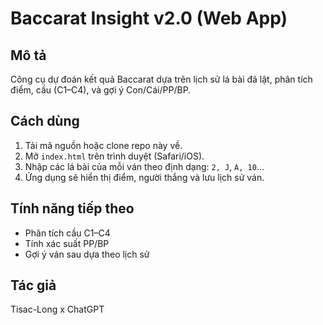 # Baccarat Insight v2.0 (Web App)

## Mô tả
Công cụ dự đoán kết quả Baccarat dựa trên lịch sử lá bài đã lật, phân tích điểm, cầu (C1–C4), và gợi ý Con/Cái/PP/BP.

## Cách dùng
1. Tải mã nguồn hoặc clone repo này về.
2. Mở `index.html` trên trình duyệt (Safari/iOS).
3. Nhập các lá bài của mỗi ván theo định dạng: `2, J`, `A, 10`...
4. Ứng dụng sẽ hiển thị điểm, người thắng và lưu lịch sử ván.

## Tính năng tiếp theo
- Phân tích cầu C1–C4
- Tính xác suất PP/BP
- Gợi ý ván sau dựa theo lịch sử

## Tác giả
Tisac-Long x ChatGPT
